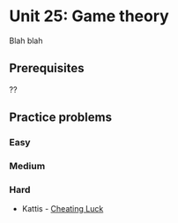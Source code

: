 # Unit 25: Game theory
Blah blah

## Prerequisites
??

## Practice problems

### Easy
### Medium
### Hard
- Kattis - [Cheating Luck](https://open.kattis.com/problems/cheatingluck)
